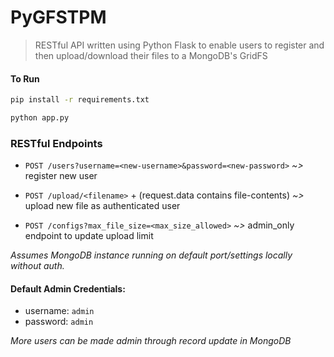 # PyGFSTPM

> RESTful API written using Python Flask to enable users to register and then upload/download their files to a MongoDB's GridFS

#### To Run
```bash
pip install -r requirements.txt
```

```bash
python app.py
```


### RESTful Endpoints

* ```POST /users?username=<new-username>&password=<new-password>``` *~>* register new user

* ```POST /upload/<filename>``` + (request.data contains file-contents) *~>* upload new file as authenticated user

* ```POST /configs?max_file_size=<max_size_allowed>``` *~>* admin_only endpoint to update upload limit

_Assumes MongoDB instance running on default port/settings locally without auth._

#### Default Admin Credentials:
* username: ```admin```
* password: ```admin```

_More users can be made admin through record update in MongoDB_
